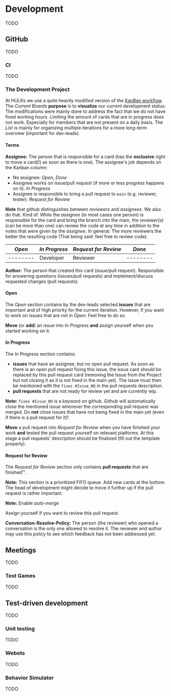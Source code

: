# Development

TODO

## GitHub

TODO

### CI

TODO

### The Development Project

At HULKs we use a quite heavily modified version of the [KanBan workflow](https://en.wikipedia.org/wiki/Kanban_(development)). The *Current Board*s **purpose** is to **visualize** our current development status. The modifications were mainly done to address the fact that we do not have fixed working hours. Limiting the amount of cards that are in progress does not work. Especially for members that are not present on a daily basis. The *List* is mainly for organizing multiple iterations for a more long-term overview (important for dev-leads).

#### Terms

**Assignee:** The person that is responsible for a card (has the **exclusive** right to move a card(!) as soon as there is one). The assignee's job depends on the Kanban column:

- No assignee: *Open*, *Done*
- Assignee works on issue/pull request (if more or less progress happens on it): *In Progress*
- Assignee is responsible to bring a pull request to `main` (e.g. reviewer, tester): *Request for Review*

**Note** that github distinguishes between *reviewers* and *assignees*. We also do that. Kind of. While the *assignee* (in most cases one person) is responsible for the card and bring the branch into the main, the *reviewer(s)* (can be more than one) can review the code at any time in addition to the notes that were given by the *assignee*. In general: The more reviewers the better the resulting code (That being said: feel free to review code).

| *Open* | *In Progress* | *Request for Review* | *Done* |
|--------|---------------|----------------------|--------|
|--------| Developer     | Reviewer             |--------|

**Author:** The person that created this card (issue/pull request). Responsible for answering questions (issues/pull requests) and implement/discuss requested changes (pull requests).

#### Open

The *Open* section contains by the dev-leads selected **issues** that are important and of high priority for the current iteration. However, if you want to work on issues that are not in *Open*: Feel free to do so.

**Move** (or **add**) an issue into *In Progress* **and** assign yourself when you started working on it.

#### In Progress

The *In Progress* section contains:

- **issues** that have an assignee, but no open pull request. As soon as there is an open pull request fixing this issue, the issue card should be replaced by this pull request card (removing the Issue from the Project but not closing it as it is not fixed in the main yet). The issue must then be mentioned with the `fixes #Issue_NO` in the pull requests description.
- **pull requests** that are not ready for review yet and are currently wip.

**Note:** `fixes #Issue_NO` is a keyword on github. Github will automatically close the mentioned issue whenever the corresponding pull request was merged. Do **not** close issues that have not being fixed in the main yet (even if there is a pull request for it)!

**Move** a pull request into *Request for Review* when you have finished your work **and** tested the pull request yourself on relevant platforms. At this stage a pull requests' description should be finalized (fill out the template properly).

#### Request for Review

The *Request for Review* section only contains **pull requests** that are finished™.

**Note:** This section is a prioritized FIFO queue. Add new cards at the bottom. The head of development might decide to move it further up if the pull request is rather important.

**Note:** Enable *auto-merge*

Assign yourself if you want to review this pull request.

**Conversation-Resolve-Policy:** The person (the reviewer) who opened a conversation is the only one allowed to resolve it. The reviewer and author may use this policy to see which feedback has not been addressed yet.

## Meetings

TODO

### Test Games

TODO

## Test-driven development

TODO

### Unit testing

TODO

### Webots

TODO

### Behavior Simulator

TODO
